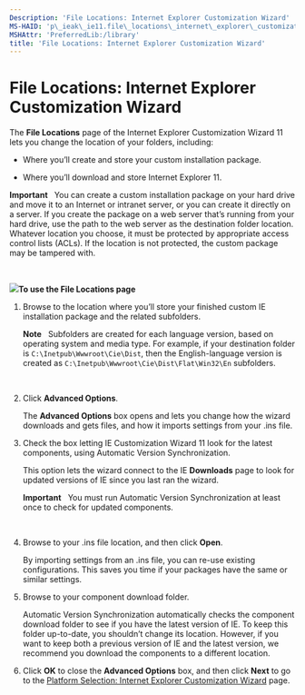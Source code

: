 ```yaml
---
Description: 'File Locations: Internet Explorer Customization Wizard'
MS-HAID: 'p\_ieak\_ie11.file\_locations\_internet\_explorer\_customization\_wizard'
MSHAttr: 'PreferredLib:/library'
title: 'File Locations: Internet Explorer Customization Wizard'
---
```


# File Locations: Internet Explorer Customization Wizard


The **File Locations** page of the Internet Explorer Customization Wizard 11 lets you change the location of your folders, including:

-   Where you’ll create and store your custom installation package.

-   Where you’ll download and store Internet Explorer 11.

**Important**  
You can create a custom installation package on your hard drive and move it to an Internet or intranet server, or you can create it directly on a server. If you create the package on a web server that’s running from your hard drive, use the path to the web server as the destination folder location. Whatever location you choose, it must be protected by appropriate access control lists (ACLs). If the location is not protected, the custom package may be tampered with.

 

![](../common/wedge.gif)**To use the File Locations page**

1.  Browse to the location where you’ll store your finished custom IE installation package and the related subfolders.

    **Note**  
    Subfolders are created for each language version, based on operating system and media type. For example, if your destination folder is `C:\Inetpub\Wwwroot\Cie\Dist`, then the English-language version is created as `C:\Inetpub\Wwwroot\Cie\Dist\Flat\Win32\En` subfolders.

     

2.  Click **Advanced Options**.

    The **Advanced Options** box opens and lets you change how the wizard downloads and gets files, and how it imports settings from your .ins file.

3.  Check the box letting IE Customization Wizard 11 look for the latest components, using Automatic Version Synchronization.

    This option lets the wizard connect to the IE **Downloads** page to look for updated versions of IE since you last ran the wizard.

    **Important**  
    You must run Automatic Version Synchronization at least once to check for updated components.

     

4.  Browse to your .ins file location, and then click **Open**.

    By importing settings from an .ins file, you can re-use existing configurations. This saves you time if your packages have the same or similar settings.

5.  Browse to your component download folder.

    Automatic Version Synchronization automatically checks the component download folder to see if you have the latest version of IE. To keep this folder up-to-date, you shouldn’t change its location. However, if you want to keep both a previous version of IE and the latest version, we recommend you download the components to a different location.

6.  Click **OK** to close the **Advanced Options** box, and then click **Next** to go to the [Platform Selection: Internet Explorer Customization Wizard](platform_selection_internet_explorer_customization_wizard.md) page.

 

 



